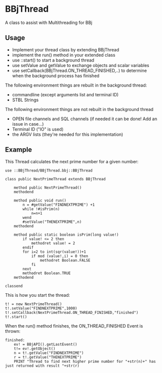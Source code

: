 # BBjThread
A class to assist with Multithreading for BBj

## Usage

* Implement your thread class by extending BBjThread
* implement the run() method in your extended class
* use ::start() to start a background thread
* use setValue and getValue to exchange objects and scalar variables
* use setCallback(BBjThread.ON_THREAD_FINISHED,..) to determine when the background process has finished

The following environment things are rebuilt in the background thread:
* commandline (except arguments list and terminal ID)
* STBL Strings

The following environment things are not rebuilt in the background thread
* OPEN file channels and SQL channels (if needed it can be done! Add an issue in case...)
* Terminal ID ("IO" is used)
* the ARGV lists (they're needed for this implementation)


## Example

This Thread calculates the next prime number for a given number:

```
use ::BBjThread/BBjThread.bbj::BBjThread

class public NextPrimeThread extends BBjThread

    method public NextPrimeThread()
    methodend
    
    method public void run()
        n = #getValue("FINDNEXTPRIME") +1
        while !#isPrim(n) 
            n=n+1
        wend
        #setValue("THENEXTPRIME",n)
    methodend
    
    method public static boolean isPrim(long value!) 
        if value! <= 2 then 
            methodret value! = 2
        endif
        for i=2 to int(sqr(value!))+1
            if mod (value!,i) = 0 then
                methodret Boolean.FALSE
            fi
        next
        methodret Boolean.TRUE
    methodend

classend
```

This is how you start the thread:

```
t! = new NextPrimeThread()
t!.setValue("FINDNEXTPRIME",1000)
t!.setCallback(NextPrimeThread.ON_THREAD_FINISHED,"finished")
t!.start()
```

When the run() method finishes, the ON_THREAD_FINISHED Event is thrown:

```
finished:
    ev! = BBjAPI().getLastEvent() 
    t!= ev!.getObject()
    n = t!.getValue("FINDNEXTPRIME")
    r = t!.getValue("THENEXTPRIME")  
    PRINT "Thread to find next higher prime number for "+str(n)+" has just returned with result "+str(r)
```




